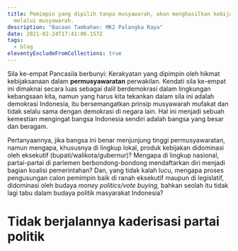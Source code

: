 ```yaml
---
title: Pemimpin yang dipilih tanpa musyawarah, akan menghasilkan kebijakan tanpa
  melalui musyawarah.
description: "Bacaan Tambahan: MK2 Palangka Raya"
date: 2021-02-24T17:41:06.157Z
tags:
  - blog
eleventyExcludeFromCollections: true
---
```

Sila ke-empat Pancasila berbunyi: Kerakyatan yang dipimpin oleh hikmat kebijaksanaan dalam **permusyawaratan** perwakilan. Kendati sila ke-empat ini dimaknai secara luas sebagai dalil berdemokrasi dalam lingkungan kebangsaan kita, namun yang harus kita tekankan dalam sila ini adalah demokrasi Indonesia, itu bersemangatkan prinsip musyawarah mufakat dan tidak selalu sama dengan demokrasi di negara lain. Hal ini menjadi sebuah kemestian mengingat bangsa Indonesia sendiri adalah bangsa yang besar dan beragam.

Pertanyaannya, jika bangsa ini benar menjunjung tinggi permusyawaratan, namun mengapa, khususnya di lingkup lokal, produk kebijakan didominasi oleh eksekutif (bupati/walikota/gubernur)? Mengapa di lingkup nasional, partai-partai di parlemen berbondong-bondong mendaftarkan diri menjadi bagian koalisi pemerintahan? Dan, yang tidak kalah lucu, mengapa proses pengusungan calon pemimpin baik di ranah eksekutif maupun di legislatif, didominasi oleh budaya *money politics/vote buying,* bahkan seolah itu tidak lagi tabu dalam budaya politik masyarakat Indonesia?

# Tidak berjalannya kaderisasi partai politik